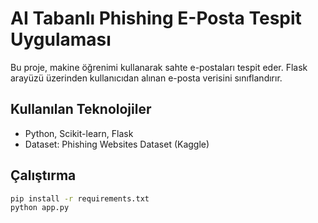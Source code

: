 # AI Tabanlı Phishing E-Posta Tespit Uygulaması

Bu proje, makine öğrenimi kullanarak sahte e-postaları tespit eder. Flask arayüzü üzerinden kullanıcıdan alınan e-posta verisini sınıflandırır.

## Kullanılan Teknolojiler
- Python, Scikit-learn, Flask
- Dataset: Phishing Websites Dataset (Kaggle)

## Çalıştırma
```bash
pip install -r requirements.txt
python app.py
